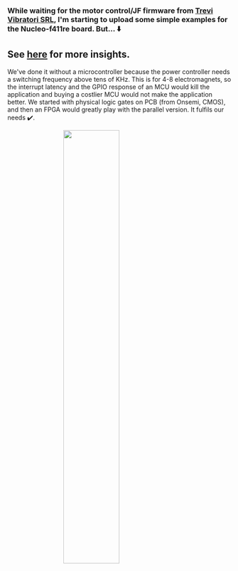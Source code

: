 ### While waiting for the motor control/JF firmware from [Trevi Vibratori SRL](https://trevivibratori.com/it/), I'm starting to upload some simple examples for the Nucleo-f411re board. But... ⬇️

## See **[here](https://tit8.github.io/Trevi.pdf)** for more insights. 

We've done it without a microcontroller because the power controller needs a switching frequency above tens of KHz. This is for 4-8 electromagnets, so the interrupt latency and the GPIO response of an MCU would kill the application and buying a costlier MCU would not make the application better. We started with physical logic gates on PCB (from Onsemi, CMOS), and then an FPGA would greatly play with the parallel version. It fulfils our needs ✔️.

<img style="width:50%;margin:auto;display:block" src="https://github.com/user-attachments/assets/627456ed-2faf-4a8b-a455-160ed0c62f4b" >

